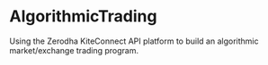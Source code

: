 # AlgorithmicTrading
Using the Zerodha KiteConnect API platform to build an algorithmic market/exchange trading program.
